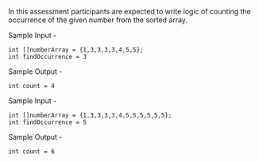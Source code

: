 In this assessment participants are expected to write logic of counting 
the occurrence of the given number from the sorted array.

Sample Input - 
    
    int []numberArray = {1,3,3,3,3,4,5,5};
    int findOccurrence = 3
    
Sample Output - 

    int count = 4


Sample Input -

    int []numberArray = {1,3,3,3,3,4,5,5,5,5,5,5};
    int findOccurrence = 5

Sample Output -

    int count = 6
    